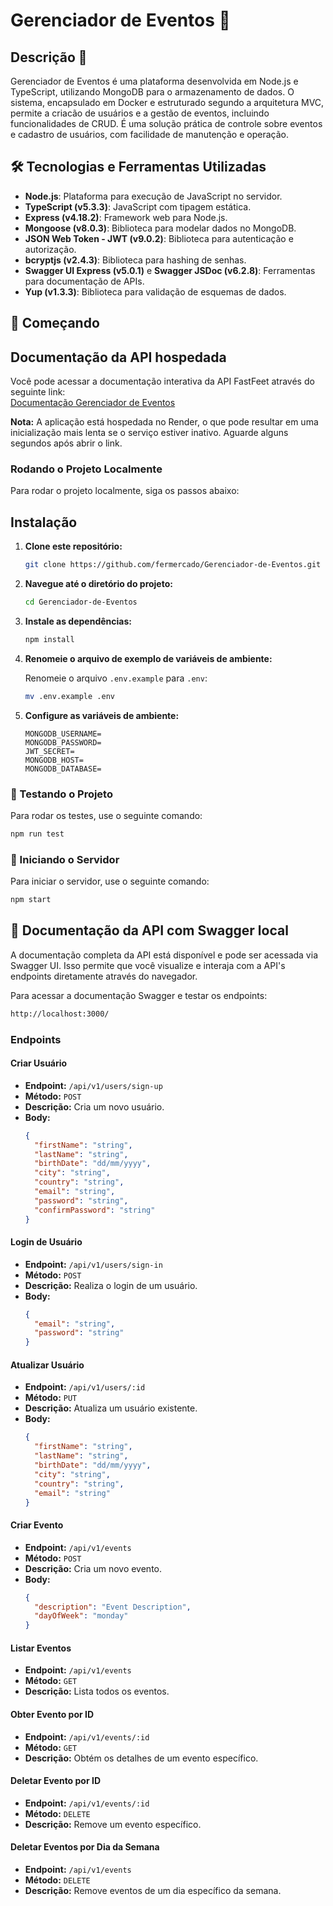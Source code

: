 # Gerenciador de Eventos 🚀

## Descrição 📝

Gerenciador de Eventos é uma plataforma desenvolvida em Node.js e TypeScript, utilizando MongoDB para o armazenamento de dados. O sistema, encapsulado em Docker e estruturado segundo a arquitetura MVC, permite a criacão de usuários e a gestão de eventos, incluindo funcionalidades de CRUD. É uma solução prática de controle sobre eventos e cadastro de usuários, com facilidade de manutenção e operação.

## 🛠️ Tecnologias e Ferramentas Utilizadas

- **Node.js**: Plataforma para execução de JavaScript no servidor.
- **TypeScript (v5.3.3)**: JavaScript com tipagem estática.
- **Express (v4.18.2)**: Framework web para Node.js.
- **Mongoose (v8.0.3)**: Biblioteca para modelar dados no MongoDB.
- **JSON Web Token - JWT (v9.0.2)**: Biblioteca para autenticação e autorização.
- **bcryptjs (v2.4.3)**: Biblioteca para hashing de senhas.
- **Swagger UI Express (v5.0.1)** e **Swagger JSDoc (v6.2.8)**: Ferramentas para documentação de APIs.
- **Yup (v1.3.3)**: Biblioteca para validação de esquemas de dados.

## 🚀 Começando

## Documentação da API hospedada

Você pode acessar a documentação interativa da API FastFeet através do seguinte link:  
[Documentação Gerenciador de Eventos ](https://gerenciador-de-eventos.onrender.com)

**Nota:** A aplicação está hospedada no Render, o que pode resultar em uma inicialização mais lenta se o serviço estiver inativo. Aguarde alguns segundos após abrir o link.

### Rodando o Projeto Localmente

Para rodar o projeto localmente, siga os passos abaixo:

## Instalação

1. **Clone este repositório:**
   ```sh
   git clone https://github.com/fermercado/Gerenciador-de-Eventos.git
   ```
2. **Navegue até o diretório do projeto:**
   ```sh
   cd Gerenciador-de-Eventos
   ```
3. **Instale as dependências:**
   ```sh
   npm install
   ```
4. **Renomeie o arquivo de exemplo de variáveis de ambiente:**

   Renomeie o arquivo `.env.example` para `.env`:

   ```bash
   mv .env.example .env
   ```

5. **Configure as variáveis de ambiente:**
   ```env
   MONGODB_USERNAME=
   MONGODB_PASSWORD=
   JWT_SECRET=
   MONGODB_HOST=
   MONGODB_DATABASE=
   ```

### 🧪 Testando o Projeto

Para rodar os testes, use o seguinte comando:

```bash
npm run test
```

### 🚀 Iniciando o Servidor

Para iniciar o servidor, use o seguinte comando:

```bash
npm start
```

## 📃 Documentação da API com Swagger local

A documentação completa da API está disponível e pode ser acessada via Swagger UI. Isso permite que você visualize e interaja com a API's endpoints diretamente através do navegador.

Para acessar a documentação Swagger e testar os endpoints:

```bash
http://localhost:3000/
```

### Endpoints

#### Criar Usuário

- **Endpoint:** `/api/v1/users/sign-up`
- **Método:** `POST`
- **Descrição:** Cria um novo usuário.
- **Body:**
  ```json
  {
    "firstName": "string",
    "lastName": "string",
    "birthDate": "dd/mm/yyyy",
    "city": "string",
    "country": "string",
    "email": "string",
    "password": "string",
    "confirmPassword": "string"
  }
  ```

#### Login de Usuário

- **Endpoint:** `/api/v1/users/sign-in`
- **Método:** `POST`
- **Descrição:** Realiza o login de um usuário.
- **Body:**
  ```json
  {
    "email": "string",
    "password": "string"
  }
  ```

#### Atualizar Usuário

- **Endpoint:** `/api/v1/users/:id`
- **Método:** `PUT`
- **Descrição:** Atualiza um usuário existente.
- **Body:**
  ```json
  {
    "firstName": "string",
    "lastName": "string",
    "birthDate": "dd/mm/yyyy",
    "city": "string",
    "country": "string",
    "email": "string"
  }
  ```

#### Criar Evento

- **Endpoint:** `/api/v1/events`
- **Método:** `POST`
- **Descrição:** Cria um novo evento.
- **Body:**
  ```json
  {
    "description": "Event Description",
    "dayOfWeek": "monday"
  }
  ```

#### Listar Eventos

- **Endpoint:** `/api/v1/events`
- **Método:** `GET`
- **Descrição:** Lista todos os eventos.

#### Obter Evento por ID

- **Endpoint:** `/api/v1/events/:id`
- **Método:** `GET`
- **Descrição:** Obtém os detalhes de um evento específico.

#### Deletar Evento por ID

- **Endpoint:** `/api/v1/events/:id`
- **Método:** `DELETE`
- **Descrição:** Remove um evento específico.

#### Deletar Eventos por Dia da Semana

- **Endpoint:** `/api/v1/events`
- **Método:** `DELETE`
- **Descrição:** Remove eventos de um dia específico da semana.
